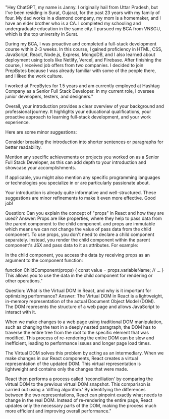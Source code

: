 "Hey ChatGPT, my name is Janny. I originally hail from Uttar Pradesh, but I've been residing in Surat, Gujarat, for the past 23 years with my family of four. My dad works in a diamond company, my mom is a homemaker, and I have an elder brother who is a CA. I completed my schooling and undergraduate education in the same city. I pursued my BCA from VNSGU, which is the top university in Surat.

During my BCA, I was proactive and completed a full-stack development course within 2-3 weeks. In this course, I gained proficiency in HTML, CSS, JavaScript, React, Node.js, Express, MongoDB, and I also learned about deployment using tools like Netlify, Vercel, and Firebase. After finishing the course, I received job offers from two companies. I decided to join PrepBytes because I was already familiar with some of the people there, and I liked the work culture.

I worked at PrepBytes for 1.5 years and am currently employed at Hashtag Company as a Senior Full Stack Developer. In my current role, I oversee junior developers, testers, and designers."

Overall, your introduction provides a clear overview of your background and professional journey. It highlights your educational qualifications, your proactive approach to learning full-stack development, and your work experience.

Here are some minor suggestions:

Consider breaking the introduction into shorter sentences or paragraphs for better readability.

Mention any specific achievements or projects you worked on as a Senior Full Stack Developer, as this can add depth to your introduction and showcase your accomplishments.

If applicable, you might also mention any specific programming languages or technologies you specialize in or are particularly passionate about.

Your introduction is already quite informative and well-structured. These suggestions are minor refinements to make it even more effective. Good job!

Question: Can you explain the concept of "props" in React and how they are used?
Answer:
Props are like properties, where they help to pass data from the parent component to the child component.
and props are immutable  which means we can not change the value of pass data from the child component.
To use props, you don't need to declare a child component separately. Instead, you render the child component within the parent component's JSX and pass data to it as attributes. For example:

<ChildComponent variableName={someValue} />
In the child component, you access the data by receiving props as an argument to the component function:

function ChildComponent(props) {
  const value = props.variableName;
  // ...
}
This allows you to use the data in the child component for rendering or other operations."

Question: What is the Virtual DOM in React, and why is it important for optimizing performance?
Answer:
The Virtual DOM in React is a lightweight, in-memory representation of the actual Document Object Model (DOM). The DOM represents the structure of a web page and allows JavaScript to interact with it.

When we make changes to a web page using traditional DOM manipulation, such as changing the text in a deeply nested paragraph, the DOM has to traverse the entire tree from the root to the specific element that was modified. This process of re-rendering the entire DOM can be slow and inefficient, leading to performance issues and longer page load times.

The Virtual DOM solves this problem by acting as an intermediary. When we make changes in our React components, React creates a virtual representation of the updated DOM. This virtual representation is lightweight and contains only the changes that were made.

React then performs a process called 'reconciliation' by comparing the virtual DOM to the previous virtual DOM snapshot. This comparison is carried out using a 'diffing algorithm.' By identifying the differences between the two representations, React can pinpoint exactly what needs to change in the real DOM. Instead of re-rendering the entire page, React updates only the necessary parts of the DOM, making the process much more efficient and improving overall performance."
